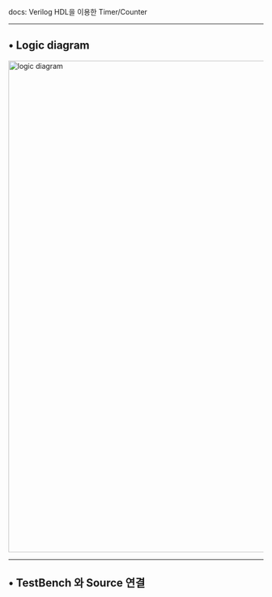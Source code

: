 docs: Verilog HDL을 이용한 Timer/Counter 
 
--------
• Logic diagram
--------
   
   <img width="971" alt="logic diagram" src="https://user-images.githubusercontent.com/59474775/97949318-90887180-1dd6-11eb-9e39-36f255b4cee3.png">


--------
• TestBench 와 Source 연결
--------
